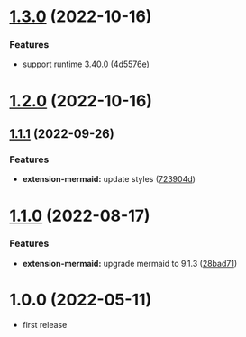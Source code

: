 # [1.3.0](https://github.com/purocean/yank-note-extension/compare/extension-mermaid-1.1.1...extension-mermaid-1.3.0) (2022-10-16)


### Features

* support runtime 3.40.0 ([4d5576e](https://github.com/purocean/yank-note-extension/commit/4d5576e4099609e08b35ac35502d88165be4b71c))



# [1.2.0](https://github.com/purocean/yank-note-extension/compare/extension-mermaid-1.1.1...extension-mermaid-1.2.0) (2022-10-16)



## [1.1.1](https://github.com/purocean/yank-note-extension/compare/extension-mermaid-1.1.0...extension-mermaid-1.1.1) (2022-09-26)


### Features

* **extension-mermaid:** update styles ([723904d](https://github.com/purocean/yank-note-extension/commit/723904dcf271994637b0f387cd107df6d927662a))



# [1.1.0](https://github.com/purocean/yank-note-extension/compare/extension-mermaid-1.0.0...extension-mermaid-1.1.0) (2022-08-17)


### Features

* **extension-mermaid:** upgrade mermaid to 9.1.3 ([28bad71](https://github.com/purocean/yank-note-extension/commit/28bad71da965ef13a1ef878f00583c7eccd7d284))



# 1.0.0 (2022-05-11)

* first release
